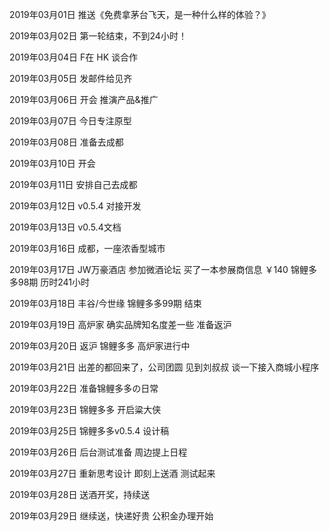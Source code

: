 2019年03月01日
推送《免费拿茅台飞天，是一种什么样的体验？》

2019年03月02日
第一轮结束，不到24小时！

2019年03月04日
F在 HK 谈合作

2019年03月05日
发邮件给见齐

2019年03月06日
开会 推演产品&推广

2019年03月07日
今日专注原型

2019年03月08日
准备去成都

2019年03月10日
开会

2019年03月11日
安排自己去成都

2019年03月12日
v0.5.4 对接开发

2019年03月13日
v0.5.4文档

2019年03月16日
成都，一座浓香型城市

2019年03月17日
JW万豪酒店 参加微酒论坛
买了一本参展商信息 ￥140
锦鲤多多98期 历时241小时

2019年03月18日
丰谷/今世缘
锦鲤多多99期 结束

2019年03月19日
高炉家 确实品牌知名度差一些
准备返沪

2019年03月20日
返沪
锦鲤多多 高炉家进行中

2019年03月21日
出差的都回来了，公司团圆
见到刘叔叔 谈一下接入商城小程序

2019年03月22日
准备锦鲤多多の日常

2019年03月23日
锦鲤多多 开启粱大侠

2019年03月25日
锦鲤多多v0.5.4 设计稿

2019年03月26日
后台测试准备
周边提上日程

2019年03月27日
重新思考设计
即刻上送酒 测试起来

2019年03月28日
送酒开奖，持续送

2019年03月29日
继续送，快递好贵
公积金办理开始